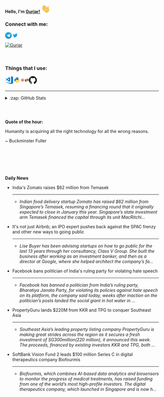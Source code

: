#### Hello, I'm [Gurjar!](https://GurjarKing.github.io) <img src="https://raw.githubusercontent.com/ABSphreak/ABSphreak/master/gifs/Hi.gif" width="30px"></h2>


### Connect with me:

[<img align="left" alt="Gurjar | Telegram" width="22px" src="https://raw.githubusercontent.com/github/explore/80688e429a7d4ef2fca1e82350fe8e3517d3494d/topics/telegram/telegram.png" />][Telegram]
[<img align="left" alt="Gurjar | Twitter" width="22px" src="https://raw.githubusercontent.com/github/explore/80688e429a7d4ef2fca1e82350fe8e3517d3494d/topics/twitter/twitter.png" />][Twitter]
<br >
<br >
<a href="https://github.com/GurjarKing"><img src="https://komarev.com/ghpvc/?username=GurjarKing" alt="Gurjar" /></a> <br />
<br />
<br />
<!-- <br >

![](https://visitor-badge.glitch.me/badge?page_id=GurjarKing)

<br /> -->

### Things that I use:

[<img align="left" alt="Visual Studio Code" width="26px" src="https://raw.githubusercontent.com/github/explore/80688e429a7d4ef2fca1e82350fe8e3517d3494d/topics/visual-studio-code/visual-studio-code.png" />][VSCode]
[<img align="left" alt="Python" width="26px" src="https://raw.githubusercontent.com/github/explore/80688e429a7d4ef2fca1e82350fe8e3517d3494d/topics/python/python.png" />][Python]
[<img align="left" alt="Git" width="26px" src="https://raw.githubusercontent.com/github/explore/80688e429a7d4ef2fca1e82350fe8e3517d3494d/topics/git/git.png" />][Git]
[<img align="left" alt="GitHub" width="26px" src="https://raw.githubusercontent.com/github/explore/78df643247d429f6cc873026c0622819ad797942/topics/github/github.png" />][Github]

<br />
<br />

---
<details>
  <summary>:zap: GitHub Stats</summary>

<img align="left" alt="Gurjar's Github Stats" src="https://github-readme-stats.vercel.app/api?username=GurjarKing&show_icons=true&hide_border=true&count_private=true&include_all_commit=true&theme=algolia" />

</details>

<!-- ### 🔔 My latest tweet
<a href="https://twitter.com/Gurjar_King43" target="_blank">
	<img src="https://github.com/GurjarKing/GurjarKing/raw/master/tweet.png" width="70%" align="center" alt="Click to view on Twitter" title="My latest tweet, as an image"/>
</a> -->
<br>

<pre>

</pre>

**Quote of the hour:**

Humanity is acquiring all the right technology for all the wrong reasons.

~ Buckminster Fuller
<pre>

</pre>
<br>
<pre>


</pre>
<strong>Daily News</strong>
  
  - India's Zomato raises $62 million from Temasek
     <hr/>
     
      - *Indian food delivery startup Zomato has raised $62 million from Singapore’s Temasek, resuming a financing round that it originally expected to close in January this year. Singapore’s state investment arm Temasek financed the capital through its unit MacRitchi…*
     
  - It's not just Airbnb; an IPO expert pushes back against the SPAC frenzy and other new ways to going public
      <hr/>
      
      - *Lise Buyer has been advising startups on how to go public for the last 13 years through her consultancy, Class V Group. She built the business after working as an investment banker, and then as a director at Google, where she helped architect the company’s fa…*
      
  - Facebook bans politician of India's ruling party for violating hate speech
      <hr/>
      
      - *Facebook has banned a politician from India’s ruling party, Bharatiya Janata Party, for violating its policies against hate speech on its platform, the company said today, weeks after inaction on the politician’s posts landed the social giant in hot water in …*
      
  - PropertyGuru lands $220M from KKR and TPG to conquer Southeast Asia
      <hr/>
      
      - *Southeast Asia’s leading property listing company PropertyGuru is making great strides across the region as it secures a fresh investment of SG$300 million ($220 million), it announced this week. The proceeds, financed by existing investors KKR and TPG, both …*
       
  - SoftBank Vision Fund 2 leads $100 million Series C in digital therapeutics company Biofourmis
      <hr/>
       
       - *Biofourmis, which combines AI-based data analytics and biosensors to monitor the progress of medical treatments, has raised funding from one of the world’s most high-profile investors. The digital therapeutics company, which launched in Singapore and is now h…*
      

<br />

[VSCode]: https://code.visualstudio.com/
[Python]: https://www.python.org/
[Git]: https://git-scm.com/
[Github]: https://github.com/
[Telegram]: https://t.me/Gurjar_King/
[Twitter]: https://twitter.com/Gurjar_King43/
